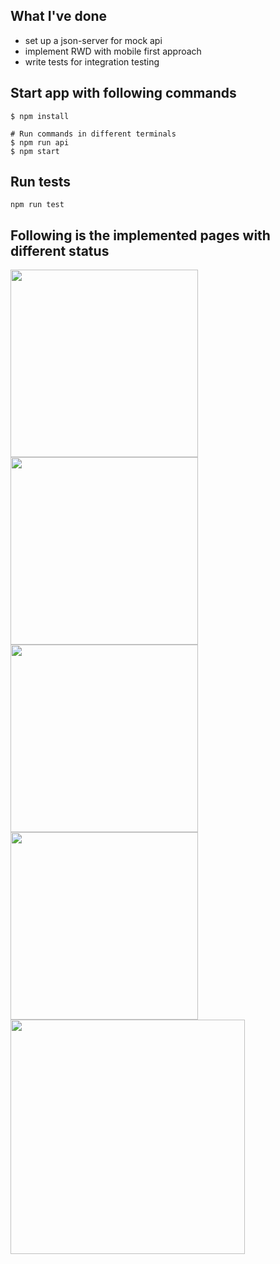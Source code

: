 ## What I've done
- set up a json-server for mock api
- implement RWD with mobile first approach
- write tests for integration testing

## Start app with following commands


```
$ npm install

# Run commands in different terminals
$ npm run api
$ npm start
```


## Run tests
```
npm run test
```
## Following is the implemented pages with different status
<img src="https://github.com/atangyj/totallymoney_test/blob/main/screenshots/form.png" width="300" />
<img src="https://github.com/atangyj/totallymoney_test/blob/main/screenshots/list.png" width="300"/>
<img src="https://github.com/atangyj/totallymoney_test/blob/main/screenshots/list-select.png" width="300"/>
<img src="https://github.com/atangyj/totallymoney_test/blob/main/screenshots/details.png" width="300"/>
<img src="https://github.com/atangyj/totallymoney_test/blob/main/screenshots/details-desktop.png" width="375"/>

